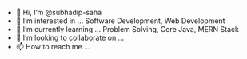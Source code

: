 - 👋 Hi, I’m @subhadip-saha
- 👀 I’m interested in ... Software Development, Web Development
- 🌱 I’m currently learning ... Problem Solving, Core Java, MERN Stack
- 💞️ I’m looking to collaborate on ...
- 📫 How to reach me ...

<!---
subhadip-saha/subhadip-saha is a ✨ special ✨ repository because its `README.md` (this file) appears on your GitHub profile.
You can click the Preview link to take a look at your changes.
--->
